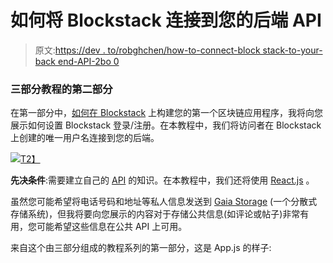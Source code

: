 # 如何将 Blockstack 连接到您的后端 API

> 原文:[https://dev . to/robghchen/how-to-connect-block stack-to-your-back end-API-2bo 0](https://dev.to/robghchen/how-to-connect-blockstack-to-your-backend-api-2bo0)

### 三部分教程的第二部分

在第一部分中，[如何在 Blockstack](https://dev.to/robghchen/how-to-build-your-first-blockchain-app-on-blockstack-2n01) 上构建您的第一个区块链应用程序，我将向您展示如何设置 Blockstack 登录/注册。在本教程中，我们将访问者在 Blockstack 上创建的唯一用户名连接到您的后端。

[![](../Images/62331ebc43b83881982a6244a3940466.png)T2】](https://medium.com/better-programming/how-to-connect-blockstack-to-your-backend-api-4643f5a331a4?source=rss-1a2b6738cba4------2)

**先决条件**:需要建立自己的 [API](https://dev.to/robghchen/launch-a-rails-database-in-under-5-minutes-1453) 的知识。在本教程中，我们还将使用 [React.js](http://reactjs.org/) 。

虽然您可能希望将电话号码和地址等私人信息发送到 [Gaia Storage](https://github.com/blockstack/gaia) (一个分散式存储系统)，但我将要向您展示的内容对于存储公共信息(如评论或帖子)非常有用，您可能希望这些信息在公共 API 上可用。

来自这个由三部分组成的教程系列的第一部分，这是 App.js 的样子: